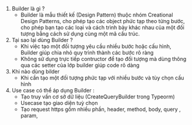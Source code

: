 1. Builder là gì ?
    - Builder là mẫu thiết kế (Design Pattern) thuộc nhóm Creational Design Patterns, cho phép tạo các object phức tạp theo từng bước, cho phép bạn tạo các loại và cách trình bày khác nhau của một đối tượng bằng cách sử dụng cùng một mã cấu trúc.
2. Tại sao lại dùng Builder ?
    - Khi việc tạo một đối tượng yêu cầu nhiều bước hoặc cấu hình, Builder giúp chia nhỏ quy trình thành các bước rõ ràng
    - Không sử dụng trực tiếp contructor để tạo đối tượng mà dùng thông qua các setter của lớp builder giúp code rõ dàng
3. Khi nào dùng bilder
    - Khi cần tạo một đối tượng phức tạp với nhiều bước và tùy chọn cấu hình
4. Use case có thể áp dụng Builder :
    - Tạo truy vấn cơ sở dữ liệu (CreateQueryBuilder trong Typeorm)
    - Usecase tạo giao diện tuỳ chọn
    - Tạo request https gồm nhiều phần, header, method, body, query , param, 
